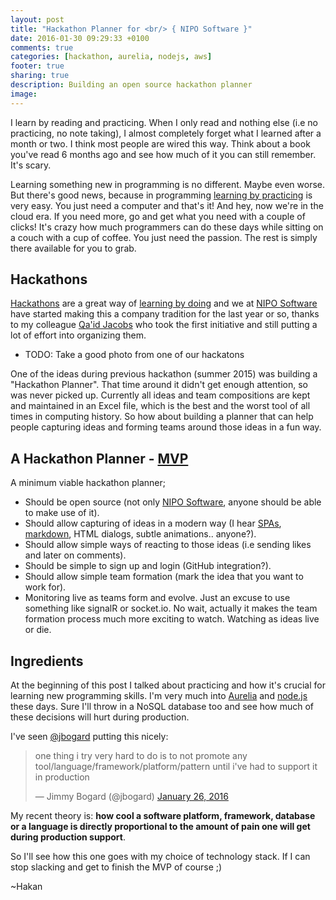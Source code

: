 ```yaml
---
layout: post
title: "Hackathon Planner for <br/> { NIPO Software }"
date: 2016-01-30 09:29:33 +0100
comments: true
categories: [hackathon, aurelia, nodejs, aws]
footer: true
sharing: true
description: Building an open source hackathon planner
image:
---
```


I learn by reading and practicing. When I only read and nothing else (i.e no practicing, no note taking), I almost completely forget what I learned after a month or two. I think most people are wired this way. Think about a book you've read 6 months ago and see how much of it you can still remember. It's scary.

Learning something new in programming is no different. Maybe even worse. But there's good news, because in programming [learning by practicing](http://jamesclear.com/learning-vs-practicing) is very easy. You just need a computer and that's it! And hey, now we're in the cloud era. If you need more, go and get what you need with a couple of clicks! It's crazy how much programmers can do these days while sitting on a couch with a cup of coffee. You just need the passion. The rest is simply there available for you to grab.

## Hackathons

[Hackathons](https://en.wikipedia.org/wiki/Hackathon) are a great way of [learning by doing](http://news.uchicago.edu/article/2015/04/29/learning-doing-helps-students-perform-better-science) and we at [NIPO Software](http://niposoftware.com/) have started making this a company tradition for the last year or so, thanks to my colleague [Qa'id Jacobs](https://twitter.com/qaidj) who took the first initiative and still putting a lot of effort into organizing them.

* TODO: Take a good photo from one of our hackatons

One of the ideas during previous hackathon (summer 2015) was building a "Hackathon Planner". That time around it didn't get enough attention, so was never picked up. Currently all ideas and team compositions are kept and maintained in an Excel file, which is the best and the worst tool of all times in computing history. So how about building a planner that can help people capturing ideas and forming teams around those ideas in a fun way.

## A Hackathon Planner - [MVP](https://en.wikipedia.org/wiki/Minimum_viable_product)

A minimum viable hackathon planner;

* Should be open source (not only [NIPO Software](http://niposoftware.com/), anyone should be able to make use of it).
* Should allow capturing of ideas in a modern way (I hear [SPAs](https://en.wikipedia.org/wiki/Single-page_application), [markdown](https://en.wikipedia.org/wiki/Markdown), HTML dialogs, subtle animations.. anyone?).
* Should allow simple ways of reacting to those ideas (i.e sending likes and later on comments).
* Should be simple to sign up and login (GitHub integration?).
* Should allow simple team formation (mark the idea that you want to work for).
* Monitoring live as teams form and evolve. Just an excuse to use something like signalR or socket.io.
No wait, actually it makes the team formation process much more exciting to watch. Watching as ideas live or die.

## Ingredients

At the beginning of this post I talked about practicing and how it's crucial for learning new programming skills. I'm very much into [Aurelia](http://aurelia.io/) and [node.js](https://nodejs.org/) these days. Sure I'll throw in a NoSQL database too and see how much of these decisions will hurt during production.

I've seen [@jbogard](https://twitter.com/jbogard/) putting this nicely:

<blockquote class="twitter-tweet" lang="en"><p lang="en" dir="ltr">one thing i try very hard to do is to not promote any tool/language/framework/platform/pattern until i&#39;ve had to support it in production</p>&mdash; Jimmy Bogard (@jbogard) <a href="https://twitter.com/jbogard/status/691992462483677184">January 26, 2016</a></blockquote> <script async src="//platform.twitter.com/widgets.js" charset="utf-8"></script>

My recent theory is: __how cool a software platform, framework, database or a language is directly proportional to the amount of pain one will get during production support__.

So I'll see how this one goes with my choice of technology stack. If I can stop slacking and get to finish the MVP of course ;)

~Hakan
